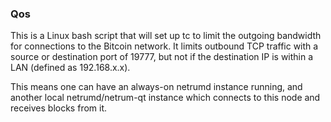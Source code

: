 ### Qos ###

This is a Linux bash script that will set up tc to limit the outgoing bandwidth for connections to the Bitcoin network. It limits outbound TCP traffic with a source or destination port of 19777, but not if the destination IP is within a LAN (defined as 192.168.x.x).

This means one can have an always-on netrumd instance running, and another local netrumd/netrum-qt instance which connects to this node and receives blocks from it.

